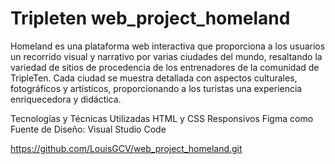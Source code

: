 # Tripleten web_project_homeland
Homeland es una plataforma web interactiva que proporciona a los usuarios un recorrido visual y narrativo por varias ciudades del mundo, resaltando la variedad de sitios de procedencia de los entrenadores de la comunidad de TripleTen. Cada ciudad se muestra detallada con aspectos culturales, fotográficos y artísticos, proporcionando a los turistas una experiencia enriquecedora y didáctica.

Tecnologías y Técnicas Utilizadas
HTML y CSS Responsivos
Figma como Fuente de Diseño: 
Visual Studio Code

https://github.com/LouisGCV/web_project_homeland.git